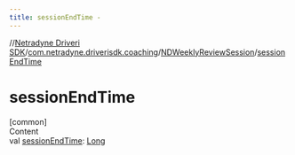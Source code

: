 ```yaml
---
title: sessionEndTime -
---
```

//[Netradyne Driveri SDK](../../index.md)/[com.netradyne.driverisdk.coaching](../index.md)/[NDWeeklyReviewSession](index.md)/[sessionEndTime](session-end-time.md)



# sessionEndTime  
[common]  
Content  
val [sessionEndTime](session-end-time.md): [Long](https://kotlinlang.org/api/latest/jvm/stdlib/kotlin/-long/index.html)  




